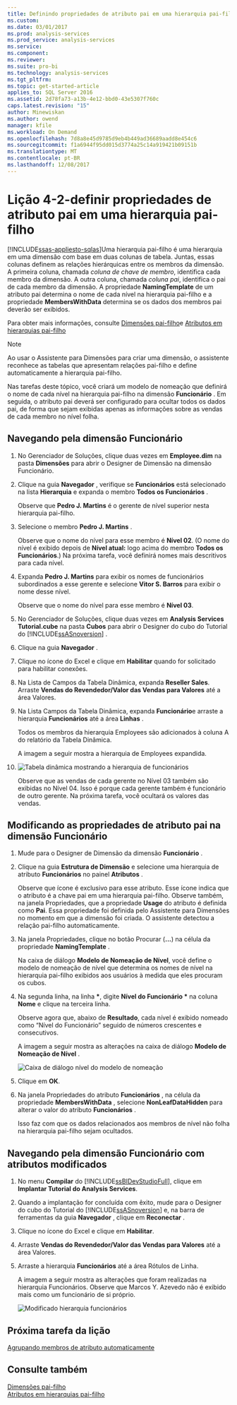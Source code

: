 ```yaml
---
title: Definindo propriedades de atributo pai em uma hierarquia pai-filho | Microsoft Docs
ms.custom: 
ms.date: 03/01/2017
ms.prod: analysis-services
ms.prod_service: analysis-services
ms.service: 
ms.component: 
ms.reviewer: 
ms.suite: pro-bi
ms.technology: analysis-services
ms.tgt_pltfrm: 
ms.topic: get-started-article
applies_to: SQL Server 2016
ms.assetid: 2d78fa73-a13b-4e12-bbd0-43e5307f760c
caps.latest.revision: "15"
author: Minewiskan
ms.author: owend
manager: kfile
ms.workload: On Demand
ms.openlocfilehash: 7d8a8e45d9785d9eb4b449ad36689aadd8e454c6
ms.sourcegitcommit: f1a6944f95dd015d3774a25c14a919421b09151b
ms.translationtype: MT
ms.contentlocale: pt-BR
ms.lasthandoff: 12/08/2017
---
```

# <a name="lesson-4-2---defining-parent-attribute-properties-in-a-parent-child-hierarchy"></a>Lição 4-2-definir propriedades de atributo pai em uma hierarquia pai-filho
[!INCLUDE[ssas-appliesto-sqlas](../includes/ssas-appliesto-sqlas.md)]Uma hierarquia pai-filho é uma hierarquia em uma dimensão com base em duas colunas de tabela. Juntas, essas colunas definem as relações hierárquicas entre os membros da dimensão. A primeira coluna, chamada *coluna de chave de membro*, identifica cada membro da dimensão. A outra coluna, chamada *coluna pai*, identifica o pai de cada membro da dimensão. A propriedade **NamingTemplate** de um atributo pai determina o nome de cada nível na hierarquia pai-filho e a propriedade **MembersWithData** determina se os dados dos membros pai deverão ser exibidos.  
  
Para obter mais informações, consulte [Dimensões pai-filho](../analysis-services/multidimensional-models/parent-child-dimension.md)e [Atributos em hierarquias pai-filho](../analysis-services/multidimensional-models/parent-child-dimension-attributes.md)  
  
> [!NOTE]  
> Ao usar o Assistente para Dimensões para criar uma dimensão, o assistente reconhece as tabelas que apresentam relações pai-filho e define automaticamente a hierarquia pai-filho.  
  
Nas tarefas deste tópico, você criará um modelo de nomeação que definirá o nome de cada nível na hierarquia pai-filho na dimensão **Funcionário** . Em seguida, o atributo pai deverá ser configurado para ocultar todos os dados pai, de forma que sejam exibidas apenas as informações sobre as vendas de cada membro no nível folha.  
  
## <a name="browsing-the-employee-dimension"></a>Navegando pela dimensão Funcionário  
  
1.  No Gerenciador de Soluções, clique duas vezes em **Employee.dim** na pasta **Dimensões** para abrir o Designer de Dimensão na dimensão Funcionário.  
  
2.  Clique na guia **Navegador** , verifique se **Funcionários** está selecionado na lista **Hierarquia** e expanda o membro **Todos os Funcionários** .  
  
    Observe que **Pedro J. Martins** é o gerente de nível superior nesta hierarquia pai-filho.  
  
3.  Selecione o membro **Pedro J. Martins** .  
  
    Observe que o nome do nível para esse membro é **Nível 02**. (O nome do nível é exibido depois de **Nível atual:** logo acima do membro **Todos os Funcionários**.) Na próxima tarefa, você definirá nomes mais descritivos para cada nível.  
  
4.  Expanda **Pedro J. Martins** para exibir os nomes de funcionários subordinados a esse gerente e selecione **Vitor S. Barros** para exibir o nome desse nível.  
  
    Observe que o nome do nível para esse membro é **Nível 03**.  
  
5.  No Gerenciador de Soluções, clique duas vezes em **Analysis Services Tutorial.cube** na pasta **Cubos** para abrir o Designer do cubo do Tutorial do [!INCLUDE[ssASnoversion](../includes/ssasnoversion-md.md)] .  
  
6.  Clique na guia **Navegador** .  
  
7.  Clique no ícone do Excel e clique em **Habilitar** quando for solicitado para habilitar conexões.  
  
8.  Na Lista de Campos da Tabela Dinâmica, expanda **Reseller Sales**. Arraste **Vendas do Revendedor/Valor das Vendas para Valores** até a área Valores.  
  
9. Na Lista Campos da Tabela Dinâmica, expanda **Funcionário**e arraste a hierarquia **Funcionários** até a área **Linhas** .  
  
    Todos os membros da hierarquia Employees são adicionados à coluna A do relatório da Tabela Dinâmica.  
  
    A imagem a seguir mostra a hierarquia de Employees expandida.  
  
10. ![Tabela dinâmica mostrando a hierarquia de funcionários](../analysis-services/media/l4-employee-1.gif "tabela dinâmica mostrando a hierarquia de funcionários")  
  
    Observe que as vendas de cada gerente no Nível 03 também são exibidas no Nível 04. Isso é porque cada gerente também é funcionário de outro gerente. Na próxima tarefa, você ocultará os valores das vendas.  
  
## <a name="modifying-parent-attribute-properties-in-the-employee-dimension"></a>Modificando as propriedades de atributo pai na dimensão Funcionário  
  
1.  Mude para o Designer de Dimensão da dimensão **Funcionário** .  
  
2.  Clique na guia **Estrutura de Dimensão** e selecione uma hierarquia de atributo **Funcionários** no painel **Atributos** .  
  
    Observe que ícone é exclusivo para esse atributo. Esse ícone indica que o atributo é a chave pai em uma hierarquia pai-filho. Observe também, na janela Propriedades, que a propriedade **Usage** do atributo é definida como **Pai**. Essa propriedade foi definida pelo Assistente para Dimensões no momento em que a dimensão foi criada. O assistente detectou a relação pai-filho automaticamente.  
  
3.  Na janela Propriedades, clique no botão Procurar (**...**) na célula da propriedade **NamingTemplate** .  
  
    Na caixa de diálogo **Modelo de Nomeação de Nível**, você define o modelo de nomeação de nível que determina os nomes de nível na hierarquia pai-filho exibidos aos usuários à medida que eles procuram os cubos.  
  
4.  Na segunda linha, na linha **\***, digite **Nível do Funcionário \*** na coluna **Nome** e clique na terceira linha.  
  
    Observe agora que, abaixo de **Resultado**, cada nível é exibido nomeado como “Nível do Funcionário” seguido de números crescentes e consecutivos.  
  
    A imagem a seguir mostra as alterações na caixa de diálogo **Modelo de Nomeação de Nível** .  
  
    ![Caixa de diálogo nível do modelo de nomeação](../analysis-services/media/l4-namingtemplate.gif "caixa de diálogo do modelo de nomeação de nível")  
  
5.  Clique em **OK**.  
  
6.  Na janela Propriedades do atributo **Funcionários** , na célula da propriedade **MembersWithData** , selecione **NonLeafDataHidden** para alterar o valor do atributo **Funcionários** .  
  
    Isso faz com que os dados relacionados aos membros de nível não folha na hierarquia pai-filho sejam ocultados.  
  
## <a name="browsing-the-employee-dimension-with-the-modified-attributes"></a>Navegando pela dimensão Funcionário com atributos modificados  
  
1.  No menu **Compilar** do [!INCLUDE[ssBIDevStudioFull](../includes/ssbidevstudiofull-md.md)], clique em **Implantar Tutorial do Analysis Services**.  
  
2.  Quando a implantação for concluída com êxito, mude para o Designer do cubo do Tutorial do [!INCLUDE[ssASnoversion](../includes/ssasnoversion-md.md)] e, na barra de ferramentas da guia **Navegador** , clique em **Reconectar** .  
  
3.  Clique no ícone do Excel e clique em **Habilitar**.  
  
4.  Arraste **Vendas do Revendedor/Valor das Vendas para Valores** até a área Valores.  
  
5.  Arraste a hierarquia **Funcionários** até a área Rótulos de Linha.  
  
    A imagem a seguir mostra as alterações que foram realizadas na hierarquia Funcionários. Observe que Marcos Y. Azevedo não é exibido mais como um funcionário de si próprio.  
  
    ![Modificado hierarquia funcionários](../analysis-services/media/l4-employee-2.png "hierarquia funcionários modificada")  
  
## <a name="next-task-in-lesson"></a>Próxima tarefa da lição  
[Agrupando membros de atributo automaticamente](../analysis-services/lesson-4-3-automatically-grouping-attribute-members.md)  
  
## <a name="see-also"></a>Consulte também  
[Dimensões pai-filho](../analysis-services/multidimensional-models/parent-child-dimension.md)  
[Atributos em hierarquias pai-filho](../analysis-services/multidimensional-models/parent-child-dimension-attributes.md)  
  
  
  
